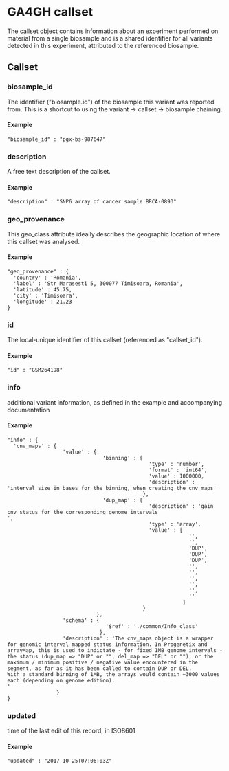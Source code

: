 # GA4GH __callset__  

The callset object contains information about an experiment performed on material from a single biosample and is a shared identifier for all variants detected in this experiment, attributed to the referenced biosample. 


## Callset

### biosample_id

The identifier ("biosample.id") of the biosample this variant was reported from. This is a shortcut to using the variant -> callset -> biosample chaining.

#### Example

```
"biosample_id" : "pgx-bs-987647"
```

### description

A free text description of the callset.

#### Example

```
"description" : "SNP6 array of cancer sample BRCA-0893"
```

### geo_provenance

This geo_class attribute ideally describes the geographic location of where this callset was analysed.


#### Example

```
"geo_provenance" : {
  'country' : 'Romania',
  'label' : 'Str Marasesti 5, 300077 Timisoara, Romania',
  'latitude' : 45.75,
  'city' : 'Timisoara',
  'longitude' : 21.23
}
```

### id

The local-unique identifier of this callset (referenced as "callset_id").

#### Example

```
"id" : "GSM264198"
```

### info

additional variant information, as defined in the example and accompanying documentation

#### Example

```
"info" : {
  'cnv_maps' : {
                  'value' : {
                               'binning' : {
                                              'type' : 'number',
                                              'format' : 'int64',
                                              'value' : 1000000,
                                              'description' : 'interval size in bases for the binning, when creating the cnv_maps'
                                            },
                               'dup_map' : {
                                              'description' : 'gain cnv status for the corresponding genome intervals
',
                                              'type' : 'array',
                                              'value' : [
                                                           '',
                                                           '',
                                                           'DUP',
                                                           'DUP',
                                                           'DUP',
                                                           '',
                                                           '',
                                                           '',
                                                           '',
                                                           '',
                                                           ''
                                                         ]
                                            }
                             },
                  'schema' : {
                                '$ref' : './common/Info_class'
                              },
                  'description' : 'The cnv_maps object is a wrapper for genomic interval mapped status information. In Progenetix and arrayMap, this is used to indictate - for fixed 1MB genome intervals - the status (dup_map => "DUP" or "", del_map => "DEL" or ""), or the maximum / minimum positive / negative value encountered in the segment, as far as it has been called to contain DUP or DEL.
With a standard binning of 1MB, the arrays would contain ~3000 values each (depending on genome edition).
'
                }
}
```

### updated

time of the last edit of this record, in ISO8601

#### Example

```
"updated" : "2017-10-25T07:06:03Z"
```

